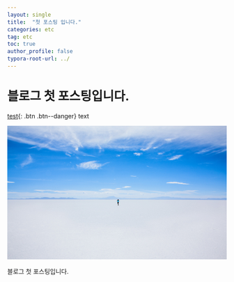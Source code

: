 ```yaml
---
layout: single
title:  "첫 포스팅 입니다."
categories: etc
tag: etc
toc: true
author_profile: false
typora-root-url: ../
---
```


# 블로그 첫 포스팅입니다.

[test](https://loadwithwater.github.io/){: .btn .btn--danger} text

![santorini](/images/2023-04-26-first/santorini.jpg)

블로그 첫 포스팅입니다.
